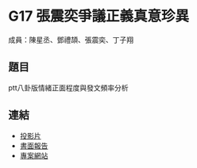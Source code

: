 G17 張震奕爭議正義真意珍異 
======================

成員：陳星丞、鄧禮頡、張震奕、丁子翔


## 題目

ptt八卦版情緒正面程度與發文頻率分析


## 連結

<!-- 請記得修改下方的相對路徑及連結 -->

- [投影片](./G17_slide.pdf)
- [書面報告](./G17_report.pdf)  
- [專案網站](https://marsneko.github.io/project/)



<!-- 下方內容為說明用途，繳交時請將其刪除 -->

